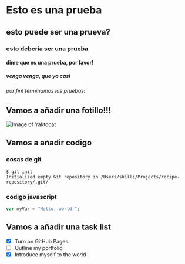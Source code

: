 # Esto es una prueba
## esto puede ser una prueva?
### esto debería ser una prueba
#### dime que es una prueba, por favor!
##### venga venga, que ya casi
###### por fin! terminamos las pruebas!


## Vamos a añadir una fotillo!!!
![Image of Yaktocat](https://octodex.github.com/images/yaktocat.png)

## Vamos a añadir codigo

### cosas de git
```
$ git init
Initialized empty Git repository in /Users/skills/Projects/recipe-repository/.git/
```
### codigo javascript
``` javascript
var myVar = "Hello, world!";
```

## Vamos a añadir una task list

- [x] Turn on GitHub Pages
- [ ] Outline my portfolio
- [x] Introduce myself to the world
